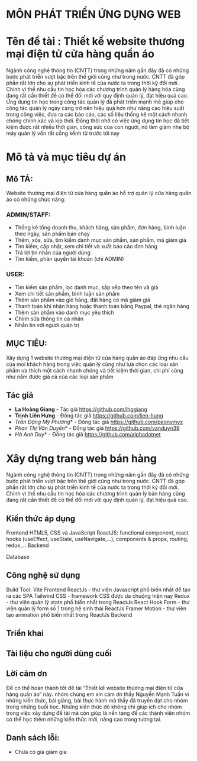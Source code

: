 # MÔN PHÁT TRIỂN ỨNG DỤNG WEB

# Tên đề tài : Thiết kế website thương mại điện tử cửa hàng quần áo

Ngành công nghệ thông tin (CNTT) trong những năm gần đây đã có những bước phát triển vượt bậc trên thế giới cũng như trong nước. CNTT đã góp phần rất lớn cho sự phát triển kinh tế của nước ta trong thời kỳ đổi mới. Chính vì thế nhu cầu tin học hóa các chương trình quản lý hàng hóa cũng đang rất cần thiết để có thể đổi mới với quy định quản lý, đạt hiệu quả cao. 
Ứng dụng tin học trong công tác quản lý đã phát triển mạnh mẽ giúp cho công tác quản lý ngày càng trở nên hiệu quả hơn như nâng cao hiệu suất trong công việc, đưa ra các báo cáo, các số liệu thống kê một cách nhanh chóng chính xác và kịp thời. Đồng thời nhờ có việc ứng dụng tin học đã tiết kiệm được rất nhiều thời gian, công sức của con người, nó làm giảm nhẹ bộ máy quản lý vốn rất cồng kềnh từ trước tới nay

# Mô tả và mục tiêu dự án

## Mô TẢ:
Website thương mại điện tử cửa hàng quần áo hỗ trợ quản lý cửa hàng quần áo có những chức năng:
### ADMIN/STAFF: 
- Thống kê tổng doanh thu, khách hàng, sản phẩm, đơn hàng, bình luận theo ngày, sản phẩm bán chạy
- Thêm, xóa, sửa, tìm kiếm danh mục sản phẩm, sản phẩm, mã giảm giá
- Tìm kiếm, cập nhật, xem chi tiết và xuất báo cáo đơn hàng
- Trả lời tin nhắn của người dùng
- Tìm kiếm, phân quyền tài khoản (chỉ ADMIN)

### USER:
- Tìm kiếm sản phẩm, lọc danh mục, sắp xếp theo tên và giá
- Xem chi tiết sản phẩm, bình luận sản phẩm
- Thêm sản phẩm vào giỏ hàng, đặt hàng có mã giảm giá
- Thanh toán khi nhận hàng hoặc thanh toán bằng Paypal, thẻ ngân hàng
- Thêm sản phẩm vào danh mục yêu thích
- Chỉnh sửa thông tin cá nhân
- Nhắn tin với người quản trị

## MỤC TIÊU:
Xây dựng 1 website thương mại điện tử cửa hàng quần áo đáp ứng nhu cầu của mọi khách hàng trong việc quản lý cũng như lựa chọn các loại sản phẩm ưa thích một cách nhanh chóng và tiết kiệm thời gian, chi phí cũng như nắm được giá cả của các loại sản phẩm

## Tác giả

* **La Hoàng Giang** - Tác giả  https://github.com/lhggiang
* **Trịnh Liên Hưng** - Đồng tác giả  https://github.com/lien-hung
* *Trần Đặng Mỹ Phương** - Đồng tác giả https://github.com/peonymyx
* *Phan Thị Vân Duyên** - Đồng tác giả https://github.com/vanduyn39
* *Hà Anh Duy** - Đồng tác giả https://github.com/alphadotnet

# Xây dựng trang web bán hàng
                
Ngành công nghệ thông tin (CNTT) trong những năm gần đây đã có những bước phát triển vượt bậc trên thế giới cũng như trong nước. CNTT đã góp phần rất lớn cho sự phát triển kinh tế của nước ta trong thời kỳ đổi mới. Chính vì thế nhu cầu tin học hóa các chương trình quản lý bán hàng cũng đang rất cần thiết để có thể đổi mới với quy định quản lý, đạt hiệu quả cao. 

## Kiến thức áp dụng
Frontend
HTML5, CSS và JavaScript
ReactJS: functional component, react hooks (useEffect, useState, useNavigate,...), components & props, routing, redux,...
Backend


Database

## Công nghệ sử dụng
Build Tool: Vite
Frontend
ReactJs - thư viện Javascript phổ biến nhất để tạo ra các SPA
Tailwind CSS - framework CSS được ưa chuộng hiện nay
Redux - thư viện quản lý state phổ biến nhất trong ReactJs
React Hook Form - thư viện quản lý form số 1 trong hệ sinh thái ReactJs
Framer Motion - thư viện tạo animation phổ biến nhất trong ReactJs
Backend




## Triển khai


## Tài liệu cho người dùng cuối


## Lời cảm ơn
Để có thể hoàn thành tốt đề tài “Thiết kế website thương mại điện tử cửa hàng quần áo” này. nhóm chúng em xin cảm ơn thầy Nguyễn Mạnh Tuấn vì những kiến thức, bài giảng, bài thực hành mà thầy đã truyền đạt cho nhóm trong những buổi học. Những kiến thức đó không chỉ giúp ích cho nhóm trong việc xây dựng đề tài mà còn giúp là nền tảng để các thành viên nhóm có thể học thêm những kiến thức mới, nâng cao trong tương tai. 

## Danh sách lỗi:
- Chưa có giá giảm gia·








